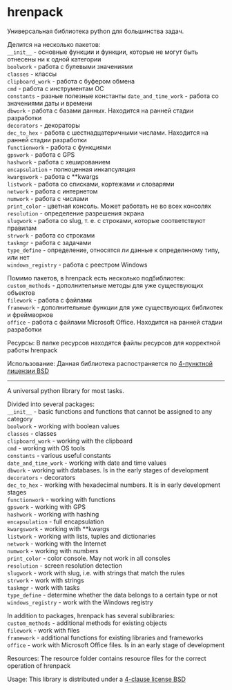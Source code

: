 # hrenpack
Универсальная библиотека python для большинства задач. 

Делится на несколько пакетов:  
`__init__` - основные функции и функции, которые не могут быть отнесены ни к одной категории  
`boolwork` - работа с булевыми значениями  
`classes` - классы  
`clipboard_work` - работа с буфером обмена  
`cmd` - работа с инструментам ОС  
`constants` - разные полезные константы
`date_and_time_work` - работа со значениями даты и времени  
`dbwork` - работа с базами данных. Находится на ранней стадии разработки  
`decorators` - декораторы  
`dec_to_hex` - работа с шестнадцатеричными числами. Находится на ранней стадии разработки  
`functionwork` - работа с функциями  
`gpswork` - работа с GPS  
`hashwork` - работа с хешированием  
`encapsulation` - полноценная инкапсуляция  
`kwargswork` - работа с **kwargs  
`listwork` - работа со списками, кортежами и словарями   
`network` - работа с интернетом  
`numwork` - работа с числами  
`print_color` - цветная консоль. Может работать не во всех консолях  
`resolution` - определение разрешения экрана  
`slugwork` - работа со slug, т. е. с строками, которые соответствуют правилам   
`strwork` - работа со строками  
`taskmgr` - работа с задачами  
`type_define` - определение, относятся ли данные к определнному типу, или нет  
`windows_registry` - работа с реестром Windows 

Помимо пакетов, в hrenpack есть несколько подбиблиотек:  
`custom_methods` - дополнительные методы для уже существующих объектов   
`filework` - работа с файлами  
`framework` - дополнительные функции для уже существующих библиотек и фреймворков  
`office` - работа с файлами Microsoft Office. Находится на ранней стадии разработки  

Ресурсы:
В папке ресурсов находятся файлы ресурсов для корректной работы hrenpack

Использование:
Данная библиотека распостраняется по [4-пунктной лицензии BSD](https://ru.wikipedia.org/wiki/%D0%9B%D0%B8%D1%86%D0%B5%D0%BD%D0%B7%D0%B8%D0%B8_BSD#4-%D0%BF%D1%83%D0%BD%D0%BA%D1%82%D0%BE%D0%B2%D0%B0%D1%8F_%D0%BB%D0%B8%D1%86%D0%B5%D0%BD%D0%B7%D0%B8%D1%8F,_%D0%B8%D0%BB%D0%B8_%D0%B8%D0%B7%D0%BD%D0%B0%D1%87%D0%B0%D0%BB%D1%8C%D0%BD%D0%B0%D1%8F_%D0%BB%D0%B8%D1%86%D0%B5%D0%BD%D0%B7%D0%B8%D1%8F_BSD)

-----------------------------------------------------------------------------------------------------

A universal python library for most tasks.

Divided into several packages:  
`__init__` - basic functions and functions that cannot be assigned to any category  
`boolwork` - working with boolean values  
`classes` - classes  
`clipboard_work` - working with the clipboard  
`cmd` - working with OS tools  
`constants` - various useful constants  
`date_and_time_work` - working with date and time values  
`dbwork` - working with databases. Is in the early stages of development  
`decorators` - decorators  
`dec_to_hex` - working with hexadecimal numbers. It is in early development stages  
`functionwork` - working with functions  
`gpswork` - working with GPS  
`hashwork` - working with hashing  
`encapsulation` - full encapsulation  
`kwargswork` - working with **kwargs  
`listwork` - working with lists, tuples and dictionaries  
`network` - working with the Internet  
`numwork` - working with numbers  
`print_color` - color console. May not work in all consoles  
`resolution` - screen resolution detection  
`slugwork` - work with slug, i.e. with strings that match the rules  
`strwork` - work with strings  
`taskmgr` - work with tasks  
`type_define` - determine whether the data belongs to a certain type or not  
`windows_registry` - work with the Windows registry  

In addition to packages, hrenpack has several sublibraries:    
`custom_methods` - additional methods for existing objects     
`filework` - work with files  
`framework` - additional functions for existing libraries and frameworks  
`office` - work with Microsoft Office files. Is in an early stage of development  

Resources:
The resource folder contains resource files for the correct operation of hrenpack

Usage:
This library is distributed under a [4-clause license BSD](https://en.wikipedia.org/wiki/BSD_licenses#4-clause_license_(original_%22BSD_License%22))


